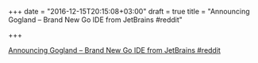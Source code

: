+++
date = "2016-12-15T20:15:08+03:00"
draft = true
title = "Announcing Gogland – Brand New Go IDE from JetBrains  #reddit"

+++

<p><a href="https://t.co/MmmNohw2jL">Announcing Gogland – Brand New Go IDE from JetBrains  #reddit</a></p>
